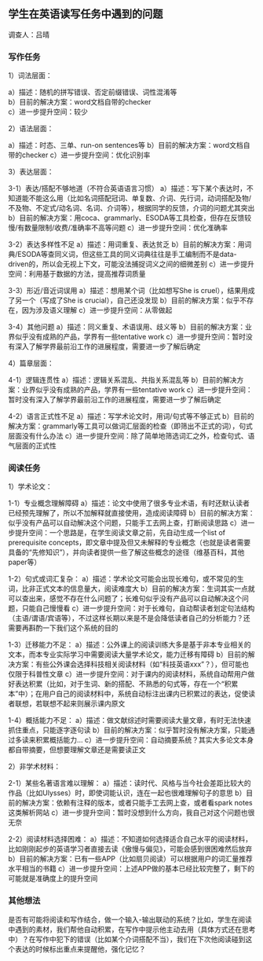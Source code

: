 ## 学生在英语读写任务中遇到的问题

调查人：吕晴

### 写作任务

1）词法层面：

a）描述：随机的拼写错误、否定前缀错误、词性混淆等<br>
b）目前的解决方案：word文档自带的checker<br>
c）进一步提升空间：较少

2）语法层面：

a）描述：时态、三单、run-on sentences等
b）目前的解决方案：word文档自带的checker
c）进一步提升空间：优化识别率

3）表达层面：

3-1）表达/搭配不够地道（不符合英语语言习惯）
a）描述：写下某个表达时，不知道能不能这么用（比如名词搭配冠词、单复数、介词、先行词，动词搭配及物/不及物、不定式/动名词、名词、介词等），根据同学的反馈，介词的问题尤其突出
b）目前的解决方案：用coca、grammarly、ESODA等工具检查，但存在反馈较慢/有数量限制/收费/准确率不高等问题
c）进一步提升空间：优化准确率

3-2）表达多样性不足
a）描述：用词重复、表达贫乏
b）目前的解决方案：用词典/ESODA等查同义词，但这些工具的同义词典往往是手工编制而不是data-driven的，所以会无视上下文，可能没法捕捉词义之间的细微差别
c）进一步提升空间：利用基于数据的方法，提高推荐词质量

3-3）形近/音近词误用
a）描述：想用某个词（比如想写She is cruel），结果用成了另一个（写成了She is crucial），自己还没发现
b）目前的解决方案：似乎不存在，因为涉及语义理解
c）进一步提升空间：从零做起

3-4）其他问题
a）描述：同义重复、术语误用、歧义等
b）目前的解决方案：业界似乎没有成熟的产品，学界有一些tentative work
c）进一步提升空间：暂时没有深入了解学界最前沿工作的进展程度，需要进一步了解后确定

4）篇章层面：

4-1）逻辑连贯性
a）描述：逻辑关系混乱、共指关系混乱等
b）目前的解决方案：业界似乎没有成熟的产品，学界有一些tentative work
c）进一步提升空间：暂时没有深入了解学界最前沿工作的进展程度，需要进一步了解后确定

4-2）语言正式性不足
a）描述：写学术论文时，用词/句式等不够正式
b）目前的解决方案：grammarly等工具可以做词汇层面的检查（即筛出不正式的词），句式层面没有什么办法
c）进一步提升空间：除了简单地筛选词汇之外，检查句式、语气层面的正式性

### 阅读任务

1）学术论文：

1-1）专业概念理解障碍
a）描述：论文中使用了很多专业术语，有时还默认读者已经预先理解了，所以不加解释就直接使用，造成阅读障碍
b）目前的解决方案：似乎没有产品可以自动解决这个问题，只能手工去网上查，打断阅读思路
c）进一步提升空间：一个思路是，在学生阅读文章之前，先自动生成一个list of prerequisite concepts，即文章中提及但又未解释的专业概念（也就是读者需要具备的“先修知识”），并向读者提供一些了解这些概念的途径（维基百科，其他paper等）

1-2）句式或词汇复杂：
a）描述：学术论文可能会出现长难句，或不常见的生词，比非正式文本的信息量大，阅读难度大
b）目前的解决方案：生词其实一点就可以查出来，感觉不存在什么问题了；长难句似乎没有产品可以自动解决这个问题，只能自己慢慢看
c）进一步提升空间：对于长难句，自动帮读者划定句法结构（主语/谓语/宾语等），不过这样长期以来是不是会降低读者自己的分析能力？还需要再斟酌一下我们这个系统的目的

1-3）迁移能力不足：
a）描述：公外课上的阅读训练大多是基于非本专业相关的文本，而本专业实际学习中需要阅读大量学术论文，能力迁移有障碍
b）目前的解决方案：有些公外课会选择科技相关阅读材料（如“科技英语xxx”？），但可能也仅限于科普性文章
c）进一步提升空间：对于课内的阅读材料，系统自动帮用户做好表达积累（比如，对于生词、新的搭配、不熟悉的句式等，存在一个“积累本”中）；在用户自己的阅读材料中，系统自动标注出课内已积累过的表达，促使读者联想，若联想不起来则展示课内原文

1-4）概括能力不足：
a）描述：做文献综述时需要阅读大量文章，有时无法快速抓住重点，只能逐字逐句读
b）目前的解决方案：似乎暂时没有解决方案，只能通过多读来积累概括能力…
c）进一步提升空间：自动摘要系统？其实大多论文本身都自带摘要，但想要理解文章还是需要读正文

2）非学术材料：

2-1）某些名著语言难以理解：
a）描述：读时代、风格与当今社会差距比较大的作品（比如Ulysses）时，即使词能认识，连在一起也很难理解句子的意思
b）目前的解决方案：依赖有注释的版本，或者只能手工去网上查，或者看spark notes这类解析网站
c）进一步提升空间：暂时没想到什么方向，我自己对这个问题也很无奈

2-2）阅读材料选择困难：
a）描述：不知道如何选择适合自己水平的阅读材料，比如刚刚起步的英语学习者直接去读《傲慢与偏见》，可能会感到很困难然后放弃
b）目前的解决方案：已有一些APP（比如扇贝阅读）可以根据用户的词汇量推荐水平相当的书籍
c）进一步提升空间：上述APP做的基本已经比较完整了，剩下的可能就是准确度上的提升空间


### 其他想法

是否有可能将阅读和写作结合，做一个输入-输出联动的系统？比如，学生在阅读中遇到的素材，我们帮他自动积累，在写作中提示他主动去用（具体方式还在思考中）？在写作中犯下的错误（比如某个介词搭配不当），我们在下次他阅读碰到这个表达的时候标出重点来提醒他，强化记忆？
